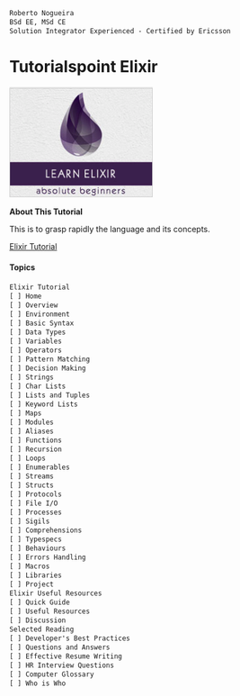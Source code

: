 ```
Roberto Nogueira  
BSd EE, MSd CE
Solution Integrator Experienced - Certified by Ericsson
```
# Tutorialspoint Elixir

![ebook cover](images/tutorialspoint-elixir.png)

**About This Tutorial**

This is to grasp rapidly the language and its concepts.

[Elixir Tutorial](https://www.tutorialspoint.com/elixir/index.htm)

#### Topics
```
Elixir Tutorial
[ ] Home
[ ] Overview
[ ] Environment
[ ] Basic Syntax
[ ] Data Types
[ ] Variables
[ ] Operators
[ ] Pattern Matching
[ ] Decision Making
[ ] Strings
[ ] Char Lists
[ ] Lists and Tuples
[ ] Keyword Lists
[ ] Maps
[ ] Modules
[ ] Aliases
[ ] Functions
[ ] Recursion
[ ] Loops
[ ] Enumerables
[ ] Streams
[ ] Structs
[ ] Protocols
[ ] File I/O
[ ] Processes
[ ] Sigils
[ ] Comprehensions
[ ] Typespecs
[ ] Behaviours
[ ] Errors Handling
[ ] Macros
[ ] Libraries
[ ] Project
Elixir Useful Resources
[ ] Quick Guide
[ ] Useful Resources
[ ] Discussion
Selected Reading
[ ] Developer's Best Practices
[ ] Questions and Answers
[ ] Effective Resume Writing
[ ] HR Interview Questions
[ ] Computer Glossary
[ ] Who is Who
```

